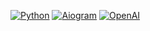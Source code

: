 [![Python](https://img.shields.io/badge/Python-3.9+-blue.svg)](https://python.org)
[![Aiogram](https://img.shields.io/badge/python-telegram-bot-green.svg)](https://docs.python-telegram-bot.dev/)
[![OpenAI](https://img.shields.io/badge/OpenAI-GPT--3.5-purple.svg)](https://openai.com)
